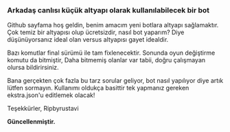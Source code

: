 <h3>Arkadaş canlısı küçük altyapı olarak kullanılabilecek bir bot</h3>
Github sayfama hoş geldin, benim amacım yeni botlara altyapı sağlamaktır. Çok temiz bir altyapısı olup ücretsizdir, nasıl bot yaparım? Diye düşünüyorsanız ideal olan versus altyapısı gayet idealdir.

Bazı komutlar final sürümü ile tam fixlenecektir. Sonunda oyun değiştirme komutu da bitmiştir, Daha bitmemiş olanlar var tabii, doğru çalışmayan olursa bildirirsiniz.

Bana gerçekten çok fazla bu tarz sorular geliyor, bot nasıl yapılıyor diye artık lütfen sormayın.
Kullanımı oldukça basittir tek yapmanız gereken ekstra.json'u editlemek olacak!

Teşekkürler,
Ripbyrustavi


**Güncellenmiştir.**
